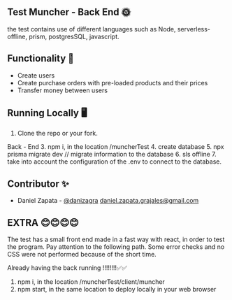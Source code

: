 
## Test Muncher - Back End 🌞

the test contains use of different languages such as Node, serverless-offline, prism, postgresSQL, javascript. 


## Functionality 🔧

<ul>
    <li>Create users</li>
    <li>Create purchase orders with pre-loaded products and their prices</li>
    <li>Transfer money between users</li>
</ul>


## Running Locally 🖥️

1. Clone the repo or your fork.

Back - End
3. npm i, in the location  /muncherTest
4. create database 
5. npx prisma migrate dev // migrate information to the database
6. sls offline
7. take into account the configuration of the .env to connect to the database.




## Contributor ✨

- Daniel Zapata - [@danizagra](https://github.com/danizagra) <daniel.zapata.grajales@gmail.com>


## EXTRA 😊😊😊😊

The test has a small front end made in a fast way with react, in order to test the program. Pay attention to the following path. Some error checks and no CSS were not performed because of the short time. 

Already having the back running !!!!!!!!✅✅

1. npm i, in the location /muncherTest/client/muncher
2. npm start, in the same location to deploy locally in your web browser
